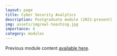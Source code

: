```yaml
---
layout: page
title: Cyber Security Analytics
description: Postgraduate module (2021-present)
img: assets/img/owl-teaching.jpg
importance: 4
category: modules
---
```


Previous module content <a href="http://pa-legg.github.io/csa/">available here</a>.